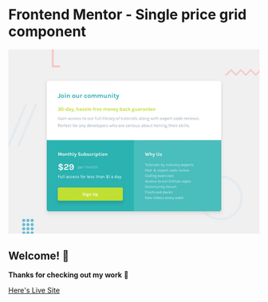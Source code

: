 # Frontend Mentor - Single price grid component

![Design preview for the Single price grid component coding challenge](./design/desktop-preview.jpg)

## Welcome! 👋

**Thanks for checking out my work** 🚀

[Here's Live Site](https://a2uuz.github.io/single-price-grid-componentm/)